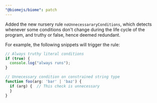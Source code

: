 ```yaml
---
"@biomejs/biome": patch
---
```


Added the new nursery rule `noUnnecessararyConditions`, which detects whenever some conditions don't
change during the life cycle of the program, and truthy or false, hence deemed redundant.

For example, the following snippets will trigger the rule:

```js
// Always truthy literal conditions
if (true) {
  console.log("always runs");
}
```

```ts
// Unnecessary condition on constrained string type
function foo(arg: 'bar' | 'baz') {
  if (arg) {  // This check is unnecessary
  }
}
```

